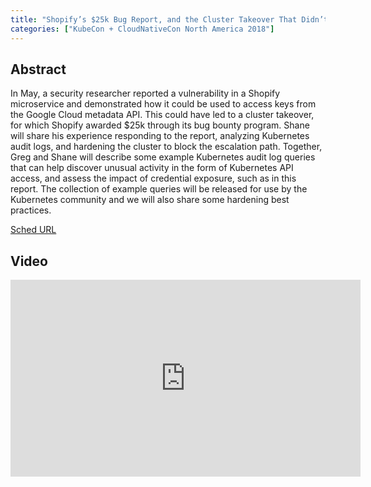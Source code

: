 ```yaml
---
title: "Shopify’s $25k Bug Report, and the Cluster Takeover That Didn’t Happen - Greg Castle, Google & Shane Lawrence, Shopify"
categories: ["KubeCon + CloudNativeCon North America 2018"]
---
```


## Abstract

In May, a security researcher reported a vulnerability in a Shopify microservice and demonstrated how it could be used to access keys from the Google Cloud metadata API. This could have led to a cluster takeover, for which Shopify awarded $25k through its bug bounty program.  Shane will share his experience responding to the report, analyzing Kubernetes audit logs, and hardening the cluster to block the escalation path. Together, Greg and Shane will describe some example Kubernetes audit log queries that can help discover unusual activity in the form of Kubernetes API access, and assess the impact of credential exposure, such as in this report. The collection of example queries will be released for use by the Kubernetes community and we will also share some hardening best practices.

[Sched URL](https://kccna18.sched.com/event/50aeb0e28f476b506e83ae4117fff24d)

## Video

<iframe width='560' height='315' src='https://www.youtube.com/embed/2XCm7vveU5A' frameborder='0' allow='accelerometer; autoplay; encrypted-media; gyroscope; picture-in-picture' allowfullscreen></iframe>
